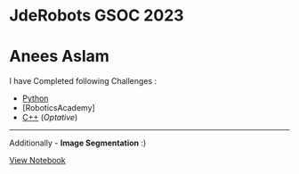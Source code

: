 # JdeRobots GSOC 2023
# Anees Aslam

I have Completed following Challenges :
* [Python](https://github.com/asat24/GSOC_JDE/tree/main/Challenges/Python)
* [RoboticsAcademy] 
* [C++](https://github.com/asat24/GSOC_JDE/blob/main/Challenges/C%2B%2B/Challenge.cpp) (*Optative*)


-----------------------------------------------------------------------------------------------------
Additionally - **Image Segmentation** :) 

[View Notebook](https://colab.research.google.com/drive/1HxnWa51cik4-Ecd8w-ngnptGdoABlosA?usp=sharing)
